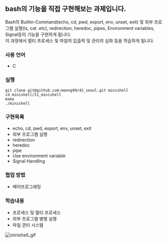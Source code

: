 ## bash의 기능을 직접 구현해보는 과제입니다.<br/>
Bash의 Builtin-Command(echo, cd, pwd, export, env, unset, exit) 및 외부 프로그램 실행(ls, cat .etc), redirection, heredoc, pipes, Environment variables, Signal등의 기능을 구현하게 됩니다.<br/>
이 과정에서 멀티 프로세스 및 파일의 입출력 및 관리의 심화 등을 학습하게 됩니다.<br/>

### 사용 언어
- C

### 실행
```
git clone git@github.com:meong99/42_seoul.git minishell
cd minishell/11_minishell
make
./minishell
```

### 구현목록
- echo, cd, pwd, export, env, unset, exit
- 외부 프로그램 실행
- redirection
- heredoc
- pipe
- Use environment variable
- Signal Handling

### 협업 방법
- 페어프로그래밍

### 학습내용
- 프로세스 및 멀티 프로세스
- 외부 프로그램 병행 실행
- 파일 관리 시스템

![minishell_gif](https://user-images.githubusercontent.com/57436863/170262870-73a6f7e6-2cd6-49db-96d5-3743b414a234.gif)
